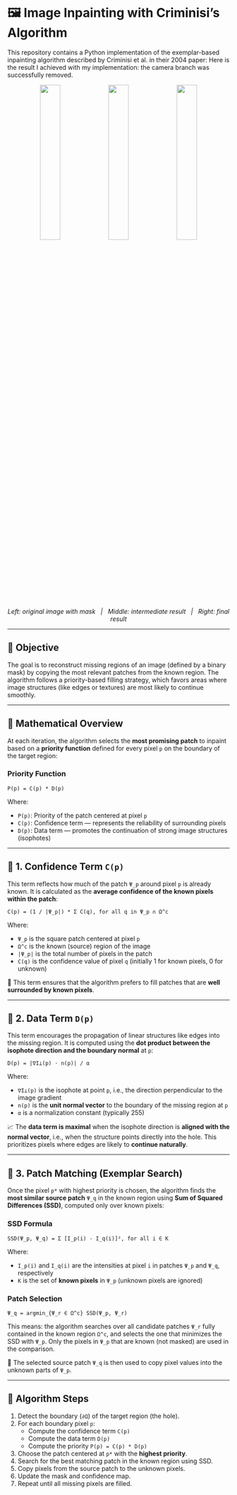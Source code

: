 # 🖼️ Image Inpainting with Criminisi’s Algorithm

This repository contains a Python implementation of the exemplar-based inpainting algorithm described by Criminisi et al. in their 2004 paper:
Here is the result I achieved with my implementation: the camera branch was successfully removed.

<p align="center">
  <img src="Criminisi Inpainting/résultats/photographe1.png" width="30%">
  <img src="Criminisi Inpainting/résultats/photographefinal.png" width="30%">
  <img src="Criminisi Inpainting/résultats/photographelaast.png" width="30%">
</p>

<p align="center">
  <em>Left: original image with mask &nbsp;&nbsp;|&nbsp;&nbsp; Middle: intermediate result &nbsp;&nbsp;|&nbsp;&nbsp; Right: final result</em>
</p>

---

## 📌 Objective

The goal is to reconstruct missing regions of an image (defined by a binary mask) by copying the most relevant patches from the known region. The algorithm follows a priority-based filling strategy, which favors areas where image structures (like edges or textures) are most likely to continue smoothly.

---

## 🧠 Mathematical Overview

At each iteration, the algorithm selects the **most promising patch** to inpaint based on a **priority function** defined for every pixel `p` on the boundary of the target region:

### Priority Function

    P(p) = C(p) * D(p)

Where:
- `P(p)`: Priority of the patch centered at pixel `p`
- `C(p)`: Confidence term — represents the reliability of surrounding pixels
- `D(p)`: Data term — promotes the continuation of strong image structures (isophotes)

---

## 🔷 1. Confidence Term `C(p)`

This term reflects how much of the patch `Ψ_p` around pixel `p` is already known. It is calculated as the **average confidence of the known pixels within the patch**:

    C(p) = (1 / |Ψ_p|) * Σ C(q), for all q in Ψ_p ∩ Ω^c

Where:
- `Ψ_p` is the square patch centered at pixel `p`
- `Ω^c` is the known (source) region of the image
- `|Ψ_p|` is the total number of pixels in the patch
- `C(q)` is the confidence value of pixel `q` (initially 1 for known pixels, 0 for unknown)

🧠 This term ensures that the algorithm prefers to fill patches that are **well surrounded by known pixels**.

---

## 🔷 2. Data Term `D(p)`

This term encourages the propagation of linear structures like edges into the missing region. It is computed using the **dot product between the isophote direction and the boundary normal** at `p`:

    D(p) = |∇I⊥(p) ⋅ n(p)| / α

Where:
- `∇I⊥(p)` is the isophote at point `p`, i.e., the direction perpendicular to the image gradient
- `n(p)` is the **unit normal vector** to the boundary of the missing region at `p`
- `α` is a normalization constant (typically 255)

📈 The **data term is maximal** when the isophote direction is **aligned with the normal vector**, i.e., when the structure points directly into the hole. This prioritizes pixels where edges are likely to **continue naturally**.

---

## 🔷 3. Patch Matching (Exemplar Search)

Once the pixel `p*` with highest priority is chosen, the algorithm finds the **most similar source patch** `Ψ_q` in the known region using **Sum of Squared Differences (SSD)**, computed only over known pixels:

### SSD Formula

    SSD(Ψ_p, Ψ_q) = Σ [I_p(i) - I_q(i)]², for all i ∈ K

Where:
- `I_p(i)` and `I_q(i)` are the intensities at pixel `i` in patches `Ψ_p` and `Ψ_q`, respectively
- `K` is the set of **known pixels** in `Ψ_p` (unknown pixels are ignored)

### Patch Selection

    Ψ_q = argmin_{Ψ_r ∈ Ω^c} SSD(Ψ_p, Ψ_r)

This means: the algorithm searches over all candidate patches `Ψ_r` fully contained in the known region `Ω^c`, and selects the one that minimizes the SSD with `Ψ_p`. Only the pixels in `Ψ_p` that are known (not masked) are used in the comparison.

🎯 The selected source patch `Ψ_q` is then used to copy pixel values into the unknown parts of `Ψ_p`.

---

## 🔁 Algorithm Steps

1. Detect the boundary (`∂Ω`) of the target region (the hole).
2. For each boundary pixel `p`:
    - Compute the confidence term `C(p)`
    - Compute the data term `D(p)`
    - Compute the priority `P(p) = C(p) * D(p)`
3. Choose the patch centered at `p*` with the **highest priority**.
4. Search for the best matching patch in the known region using SSD.
5. Copy pixels from the source patch to the unknown pixels.
6. Update the mask and confidence map.
7. Repeat until all missing pixels are filled.
